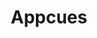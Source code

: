 ---
blog: http://appcues.com/blog/product-led-growth-platform
facebook: https://facebook.com/appcues
instagram: https://instagram.com/appcues
linkedin: https://linkedin.com/company/appcues
logohandle: appcues
sort: appcues
title: Appcues
twitter: https://x.com/appcues
website: https://www.appcues.com/
---